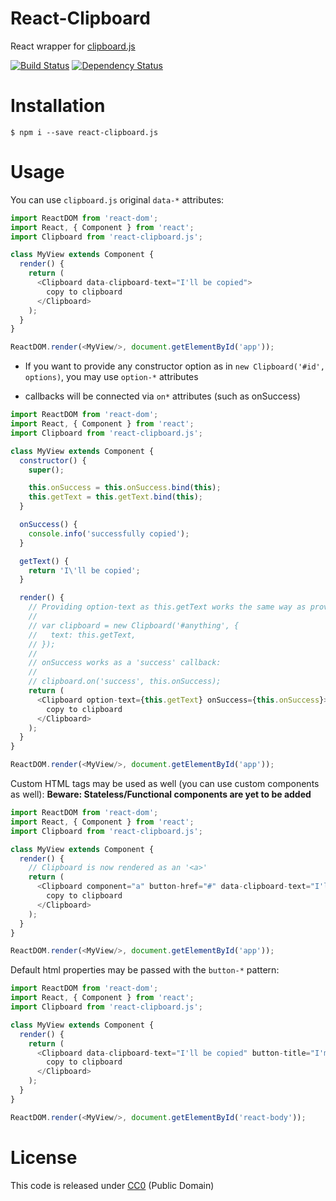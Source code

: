 # React-Clipboard

React wrapper for [clipboard.js](http://zenorocha.github.io/clipboard.js/)

[![Build
Status](https://travis-ci.org/nihey/react-clipboard.js.svg)](https://travis-ci.org/nihey/react-clipboard.js)
[![Dependency
Status](https://david-dm.org/nihey/react-clipboard.js.png)](https://david-dm.org/nihey/react-clipboard.js)

# Installation
```
$ npm i --save react-clipboard.js
```

# Usage
You can use `clipboard.js` original `data-*` attributes:
```javascript
import ReactDOM from 'react-dom';
import React, { Component } from 'react';
import Clipboard from 'react-clipboard.js';

class MyView extends Component {
  render() {
    return (
      <Clipboard data-clipboard-text="I'll be copied">
        copy to clipboard
      </Clipboard>
    );
  }
}

ReactDOM.render(<MyView/>, document.getElementById('app'));
```

- If you want to provide any constructor option as in `new Clipboard('#id', options)`,
  you may use `option-*` attributes

- callbacks will be connected via `on*` attributes (such as onSuccess)
```javascript
import ReactDOM from 'react-dom';
import React, { Component } from 'react';
import Clipboard from 'react-clipboard.js';

class MyView extends Component {
  constructor() {
    super();

    this.onSuccess = this.onSuccess.bind(this);
    this.getText = this.getText.bind(this);
  }

  onSuccess() {
    console.info('successfully copied');
  }

  getText() {
    return 'I\'ll be copied';
  }

  render() {
    // Providing option-text as this.getText works the same way as providing:
    //
    // var clipboard = new Clipboard('#anything', {
    //   text: this.getText,
    // });
    //
    // onSuccess works as a 'success' callback:
    //
    // clipboard.on('success', this.onSuccess);
    return (
      <Clipboard option-text={this.getText} onSuccess={this.onSuccess}>
        copy to clipboard
      </Clipboard>
    );
  }
}

ReactDOM.render(<MyView/>, document.getElementById('app'));
```

Custom HTML tags may be used as well (you can use custom components as well):
**Beware: Stateless/Functional components are yet to be added**
```javascript
import ReactDOM from 'react-dom';
import React, { Component } from 'react';
import Clipboard from 'react-clipboard.js';

class MyView extends Component {
  render() {
    // Clipboard is now rendered as an '<a>'
    return (
      <Clipboard component="a" button-href="#" data-clipboard-text="I'll be copied">
        copy to clipboard
      </Clipboard>
    );
  }
}

ReactDOM.render(<MyView/>, document.getElementById('app'));
```

Default html properties may be passed with the `button-*` pattern:
```javascript
import ReactDOM from 'react-dom';
import React, { Component } from 'react';
import Clipboard from 'react-clipboard.js';

class MyView extends Component {
  render() {
    return (
      <Clipboard data-clipboard-text="I'll be copied" button-title="I'm a tooltip">
        copy to clipboard
      </Clipboard>
    );
  }
}

ReactDOM.render(<MyView/>, document.getElementById('react-body'));
```

# License

This code is released under
[CC0](http://creativecommons.org/publicdomain/zero/1.0/) (Public Domain)
